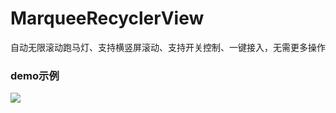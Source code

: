 # MarqueeRecyclerView
自动无限滚动跑马灯、支持横竖屏滚动、支持开关控制、一键接入，无需更多操作

### demo示例
![](https://github.com/zhuozp/MarqueeRecyclerView/blob/master/images/device-2020-03-18-192611.gif)
